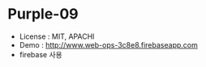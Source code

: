 # Purple-09

- License : MIT, APACHI
- Demo : http://www.web-ops-3c8e8.firebaseapp.com
- firebase 사용
